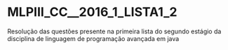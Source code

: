 # MLPIII_CC__2016_1_LISTA1_2
Resolução das questões presente na primeira lista do segundo estágio da disciplina de linguagem de programação avançada em java
